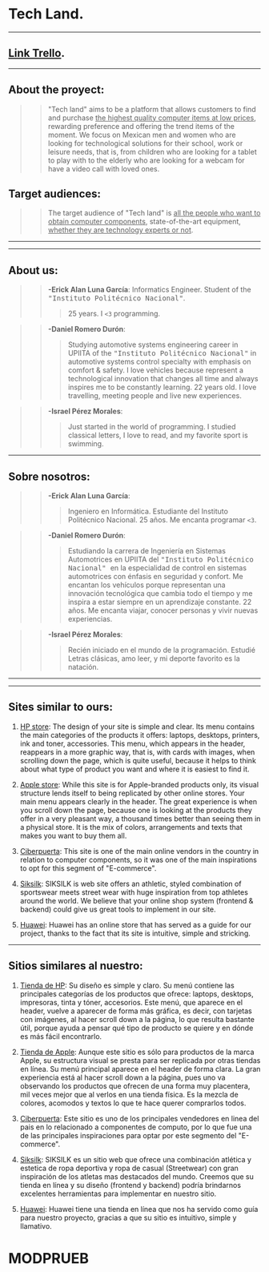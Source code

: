 # Tech Land. 
---
## [Link Trello](https://trello.com/techland7).
---
## About the proyect:
>> "Tech land" aims to be a platform that allows customers to find and purchase <ins>the highest quality computer items at low prices</ins>, rewarding preference and offering the trend items of the moment. 
>>We focus on Mexican men and women who are looking for technological solutions for their school, work or leisure needs, that is, from children who are looking for a tablet to play with to the elderly who are looking for a webcam for have a video call with loved ones.

## Target audiences:
>>The target audience of "Tech land" is <ins>all the people who want to obtain computer components</ins>, state-of-the-art equipment, <ins>whether they are technology experts or not</ins>.

---
---

## About us:

>>**-Erick Alan Luna García**: Informatics Engineer. Student of the <samp>"Instituto Politécnico Nacional"</samp>.
>>> 25 years. I `<3` programming. 

>>**-Daniel Romero Durón**: 
>>> Studying automotive systems engineering career in UPIITA of the <samp>"Instituto Politécnico Nacional"</samp> in automotive systems control specialty with emphasis on comfort & safety. 
I love vehicles because represent a technological innovation that changes all time and always inspires me to be constantly learning. 22 years old. I love travelling, meeting people and live new experiences.  

>>**-Israel Pérez Morales**: 
>>> Just started in the world of programming. I studied classical letters, I love to read, and my favorite sport is swimming. 

---
## Sobre nosotros: 
>>**-Erick Alan Luna García**: 
>>>Ingeniero en Informática. Estudiante del Instituto Politécnico Nacional. 25 años. Me encanta programar `<3`.

>>**-Daniel Romero Durón**: 
>>> Estudiando la carrera de Ingeniería en Sistemas Automotrices en UPIITA del <samp> "Instituto Politécnico Nacional" </samp>en la especialidad de control en sistemas automotrices con énfasis en seguridad y confort.
Me encantan los vehículos porque representan una innovación tecnológica que cambia todo el tiempo y me inspira a estar siempre en un aprendizaje constante. 22 años. Me encanta viajar, conocer personas y vivir nuevas experiencias.

>>**-Israel Pérez Morales**:
>>>Recién iniciado en el mundo de la programación. Estudié Letras clásicas, amo leer, y mi deporte favorito es la natación. 

---
---
## Sites similar to ours:
1. [HP store](https://store.hp.com/mx-es/default/): The design of your site is simple and clear. Its menu contains the main categories of the products it offers: laptops,
desktops, printers, ink and toner, accessories. This menu, which appears in the header, reappears in a more graphic way, that is, with cards with images, when scrolling down the page, which is quite useful, because it helps to think about what type of product you want and where it is easiest to find it.

2. [Apple store](https://www.apple.com/mx/): While this site is for Apple-branded products only, its visual structure lends itself to being replicated by other online stores.
Your main menu appears clearly in the header. The great experience is when you scroll down the page, because one is looking at the products they offer in a very pleasant way, a thousand times better than seeing them in a physical store. It is the mix of colors, arrangements and texts that makes you want to buy them all.

3. [Ciberpuerta](https://www.cyberpuerta.mx/): This site is one of the main online vendors in the country in relation to computer components, so it was one of the main inspirations to opt for this segment of "E-commerce".

4. [Siksilk](https://www.siksilk.mx/): SIKSILK is web site offers an athletic, styled combination of sportswear meets street wear with huge inspiration from top athletes around the world. We believe that your online shop system (frontend & backend) could give us great tools to implement in our site. 

5. [Huawei](https://consumer.huawei.com/mx):
Huawei has an online store that has served as a guide for our project, thanks to the fact that its site is intuitive, simple and stricking.

---
## Sitios similares al nuestro:

1. [Tienda de HP](https://store.hp.com/mx-es/default/): Su diseño es simple y claro. Su menú contiene las principales categorías de los productos que ofrece: laptops,
desktops, impresoras, tinta y tóner, accesorios. Este menú, que aparece en el header, vuelve a aparecer de forma más gráfica, es decir, con tarjetas con imágenes, al hacer scroll down a la página, lo que resulta bastante útil, porque ayuda a pensar qué tipo de producto se quiere y en dónde es más fácil encontrarlo.

2. [Tienda de Apple](https://www.apple.com/mx/): Aunque este sitio es sólo para productos de la marca Apple, su estructura visual se presta para ser replicada por otras tiendas en línea. Su menú principal aparece en el header de forma clara. La gran experiencia está al hacer scroll down a la página, pues uno va observando los productos que ofrecen de una forma muy placentera, mil veces mejor que al verlos en una tienda física. Es la mezcla de colores, acomodos y textos lo que te hace querer comprarlos todos. 

3. [Ciberpuerta](https://www.cyberpuerta.mx/): Este sitio es uno de los principales vendedores en linea del pais en lo relacionado a componentes de computo, 
   por lo que fue una de las principales inspiraciones para optar por este segmento del "E-commerce". 

4. [Siksilk](https://www.siksilk.mx/): SIKSILK es un sitio web que ofrece una combinación atlética y estetica de ropa deportiva y ropa de casual (Streetwear) con gran inspiración de los atletas mas destacados del mundo. Creemos que su tienda en línea y su diseño (frontend y backend) podría brindarnos excelentes herramientas para implementar en nuestro sitio.

5. [Huawei](https://consumer.huawei.com/mx): Huawei tiene una tienda en línea que nos ha servido como guía para nuestro proyecto, gracias a que su sitio es intuitivo, simple y llamativo.

# MODPRUEB
